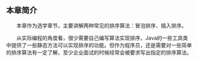 
## 本章简介
&emsp;&emsp;本章作为选学章节，主要讲解两种常见的排序算法：冒泡排序、插入排序。

&emsp;&emsp;从实际编程的角度看，很少需要自己编写算法实现排序，Java的一些工具类中提供了一些静态方法可以实现排序的功能。但作为程序员，还是需要对一些简单的排序算法有一定了解，至少企业面试的时候经常会被要求写出指定的排序算法。

 
